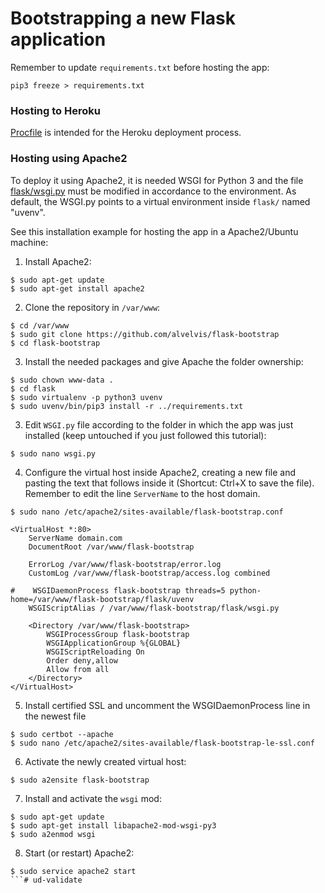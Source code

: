 # Bootstrapping a new Flask application

Remember to update `requirements.txt` before hosting the app:

`pip3 freeze > requirements.txt`

### Hosting to Heroku

[Procfile](Procfile) is intended for the Heroku deployment process.

### Hosting using Apache2

To deploy it using Apache2, it is needed WSGI for Python 3 and the file [flask/wsgi.py](flask/wsgi.py) must be modified in accordance to the environment. As default, the WSGI.py points to a virtual environment inside `flask/` named "uvenv".

See this installation example for hosting the app in a Apache2/Ubuntu machine:

1) Install Apache2:

```
$ sudo apt-get update
$ sudo apt-get install apache2
```

2) Clone the repository in `/var/www`:

```
$ cd /var/www
$ sudo git clone https://github.com/alvelvis/flask-bootstrap
$ cd flask-bootstrap
```

3) Install the needed packages and give Apache the folder ownership:

```
$ sudo chown www-data .
$ cd flask
$ sudo virtualenv -p python3 uvenv
$ sudo uvenv/bin/pip3 install -r ../requirements.txt
```

3) Edit `WSGI.py` file according to the folder in which the app was just installed (keep untouched if you just followed this tutorial): 

```
$ sudo nano wsgi.py
```

4) Configure the virtual host inside Apache2, creating a new file and pasting the text that follows inside it (Shortcut: Ctrl+X to save the file). Remember to edit the line `ServerName` to the host domain.

```
$ sudo nano /etc/apache2/sites-available/flask-bootstrap.conf
```

```
<VirtualHost *:80>
    ServerName domain.com
    DocumentRoot /var/www/flask-bootstrap
   
    ErrorLog /var/www/flask-bootstrap/error.log
    CustomLog /var/www/flask-bootstrap/access.log combined

#    WSGIDaemonProcess flask-bootstrap threads=5 python-home=/var/www/flask-bootstrap/flask/uvenv
    WSGIScriptAlias / /var/www/flask-bootstrap/flask/wsgi.py

    <Directory /var/www/flask-bootstrap>
        WSGIProcessGroup flask-bootstrap
        WSGIApplicationGroup %{GLOBAL}
        WSGIScriptReloading On
        Order deny,allow
        Allow from all
    </Directory>
</VirtualHost>
```

5) Install certified SSL and uncomment the WSGIDaemonProcess line in the newest file

```
$ sudo certbot --apache
$ sudo nano /etc/apache2/sites-available/flask-bootstrap-le-ssl.conf
```

6) Activate the newly created virtual host:

```
$ sudo a2ensite flask-bootstrap
```

7) Install and activate the `wsgi` mod:

```
$ sudo apt-get update
$ sudo apt-get install libapache2-mod-wsgi-py3
$ sudo a2enmod wsgi
```

8) Start (or restart) Apache2:

```
$ sudo service apache2 start
```# ud-validate
